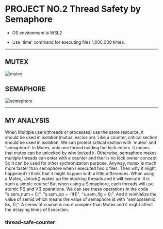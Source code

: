 # PROJECT NO.2 Thread Safety by Semaphore

+ OS environment is WSL2

+ Use 'time' command for executing files 1,000,000 times.
---
## **MUTEX**
![mutex](https://user-images.githubusercontent.com/84587146/121786887-b47a2400-cbfd-11eb-95db-874dbc9984a1.png)
## **SEMAPHORE**
![semaphore](https://user-images.githubusercontent.com/84587146/121786896-c0fe7c80-cbfd-11eb-9f59-711226dbc42b.png)

---
## **MY ANALYSIS**
When Multiple users(threads or processes) use the same resource, it should be used in isolation(mutual exclusion). Like a counter, critical section should be used in isolation. We can protect critical section with 'mutex' and 'semaphore'. In Mutex, only one thread holding the lock enters. It means that mutex can be unlocked by who locked it. Otherwise, semaphore makes multiple threads can enter with a counter and ther is no lock owner concept. So it can be used for other sychronization purpose.
Anyway, mutex is much more faster than semaphore when I executed two c files.
Then why it might happened?
I think that it might happen with a little differences. When using a Mutex, Unlock() wakes up the blocking threads and it will execute. It is such a simple course! But when using a Semaphore, each threads will use atomic P() and V() operations. We can see these operations in the code "s.sem_num = 0;", "s.sem_op = -1(1)", "s.sem_flg = 0;". And it reinitialize the value of semid which means the value of semaphore id with "semop(semid, &s, 1);". A series of course is more complex than Mutex and it might affect the delaying times of Execution.



### thread-safe-counter
